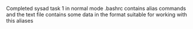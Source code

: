 Completed sysad task 1 in normal mode
.bashrc contains alias commands 
and the text file contains some data in the format suitable for working with this aliases
